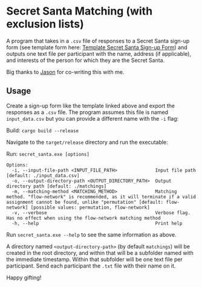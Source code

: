 # Secret Santa Matching (with exclusion lists)

A program that takes in a `.csv` file of responses to a Secret Santa sign-up form (see template form here: [Template Secret Santa Sign-up Form](https://docs.google.com/forms/d/e/1FAIpQLSf2PSR-NRT5nQ0umhFVMbniDJZd-322R1rpxYmhYIu-PTs_Tw/viewform?usp=sf_link)) and outputs one text file per participant with the name, address (if applicable), and interests of the person for which they are the Secret Santa.

Big thanks to [Jason](https://github.com/chezbgone) for co-writing this with me.

## Usage

Create a sign-up form like the template linked above and export the responses as a `.csv` file. The program assumes this file is named `input_data.csv` but you can provide a different name with the `-i` flag:

Build: `cargo build --release`

Navigate to the `target/release` directory and run the executable:

Run: `secret_santa.exe [options]`

```
Options:
  -i, --input-file-path <INPUT_FILE_PATH>              Input file path [default: ./input_data.csv]
  -o, --output-directory-path <OUTPUT_DIRECTORY_PATH>  Output directory path [default: ./matchings]
  -m, --matching-method <MATCHING_METHOD>              Matching method. "flow-network" is recommended, as it will terminate if a valid assignment cannot be found, unlike "permutation" [default: flow-network] [possible values: permutation, flow-network]
  -v, --verbose                                        Verbose flag. Has no effect when using the flow-network matching method
  -h, --help                                           Print help
```

Run `secret_santa.exe --help` to see the same information as above.

A directory named `<output-directory-path>` (by default `matchings`) will be created in the root directory, and within that will be a subfolder named with the immediate timestamp. Within that subfolder will be one text file per participant. Send each participant the `.txt` file with their name on it.

Happy gifting!
